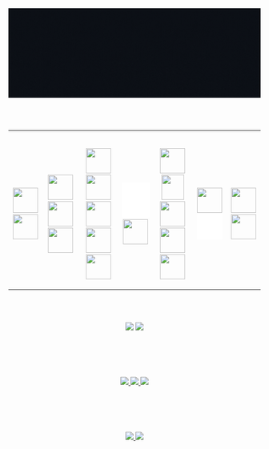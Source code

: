 <div align="center">
<img src="cover.gif" align="center" height="50%" width="100%" />
</div>
<br/>  


<br>
<br>
<table align="center">
    <tr>
        <th>
            <p align="center">
                <br>
                <a href="https://www.java.com/" title="Java"><img src="https://github.com/tomchen/stack-icons/blob/master/logos/java.svg" width="50px" height="50px"></a>
                <a href="https://developer.mozilla.org/en-US/docs/Web/JavaScript" title="JavaScript"><img src="https://github.com/tomchen/stack-icons/blob/master/logos/javascript.svg" width="50px" height="50px"></a>
                <br>
            </p>
        </th>
        <th>
            <p align="center">
                <br>
                <a href="https://www.mongodb.com/" title="MongoDB"><img src="https://github.com/get-icon/geticon/blob/master/icons/mongodb-icon.svg" width="50px" height="50px"></a>
                <a href="https://www.mysql.com/" title="MySQL"><img src="https://github.com/tomchen/stack-icons/blob/master/logos/mysql.svg" width="50px" height="50px"></a>
                <a href="https://www.postgresql.org/" title="PostgreSQL"><img src="https://github.com/tomchen/stack-icons/blob/master/logos/postgresql.svg" width="50px" height="50px"></a>
                <br>
            </p>
        </th>
        <th>
            <p align="center">
                <br>
                <a href="https://developer.mozilla.org/en-US/docs/Web/Guide/HTML/HTML5" title="HTML5"><img src="https://github.com/tomchen/stack-icons/blob/master/logos/html-5.svg" width="50px" height="50px"></a>
                <a href="https://developer.mozilla.org/en-US/docs/Web/CSS" title="CSS3"><img src="https://github.com/tomchen/stack-icons/blob/master/logos/css-3.svg" width="50px" height="50px"></a>
                <a href="https://getbootstrap.com/" title="Bootstrap 4"><img src="https://github.com/tomchen/stack-icons/blob/master/logos/bootstrap.svg" width="50px" height="50px"></a>
                <a href="https://mui.com/" title="MUI"><img src="https://github.com/get-icon/geticon/blob/master/icons/material-ui.svg" width="50px" height="50px"></a>
                <a href="https://reactjs.org/" title="React"><img src="https://github.com/tomchen/stack-icons/blob/master/logos/react.svg" width="50px" height="50px"></a>
                <br>
            </p>
        </th>
        <th>
            <p align="center">
                <br>
                <a href="https://expressjs.com" title="Express"><img src="https://github.com/kumar-tushar/kumar-tushar/blob/main/icons/express.svg" width="60px" height="70px" ></a>
               <a href="https://rubyonrails.org/" title="Rails"><img src="https://github.com/get-icon/geticon/blob/master/icons/rails.svg" width="50px" height="50px" ></a> 
                <br>
            </p>
        </th>
        <th>
            <p align="center">
                <br>
                <a href="https://nodejs.org/" title="Node.js"><img src="https://github.com/get-icon/geticon/blob/master/icons/nodejs-icon.svg" width="50px" height="50px"></a>
                <a href="https://www.npmjs.com/" title="npm"><img src="https://github.com/get-icon/geticon/blob/master/icons/npm.svg" width="45px" height="50px"></a>
                <a href="https://yarnpkg.com/" title="Yarn"><img src="https://github.com/get-icon/geticon/blob/master/icons/yarn.svg" width="50px" height="50px"></a>
                <a href="https://nodemon.io/" title="nodemon"><img src="https://github.com/get-icon/geticon/blob/master/icons/nodemon.svg" width="50px" height="50px"></a>
                <a href="https://www.postman.com/" title="Postman"> <img src="https://github.com/get-icon/geticon/blob/master/icons/postman.svg" width="50px" height="50px"></a>
                <br>
            </p>
        </th>
        <th>
            <p align="center">
                <br>
                <a href="https://git-scm.com/" title="Git"><img src="https://github.com/get-icon/geticon/blob/master/icons/git-icon.svg" width="50px" height="50px"></a>
                <a href="https://github.com/" title="GitHub"><img src="https://github.com/kumar-tushar/kumar-tushar/blob/main/icons/github.svg" width="50px" height="50px"></a>
                <br>
            </p>
        </th>
        <th>
            <p align="center">
                <br>
                <a href="https://www.heroku.com/" title="Heroku"><img src="https://github.com/get-icon/geticon/blob/master/icons/heroku-icon.svg" width="50px" height="50px"></a>
                <a href="https://firebase.google.com" title="Firebase"><img src="https://github.com/get-icon/geticon/blob/master/icons/firebase.svg" width="50px" height="50px"></a>
                <br>
            </p>
        </th>
    </tr>
</table>
<br/>


<br>
<br>
<div align="center">
   <a>
    <img src="https://github-readme-stats.vercel.app/api/top-langs/?username=kumar-tushar&langs_count=11&layout=compact&theme=tokyonight" height="195.5px"  />
  </a>
  <a>
    <img img src="https://github-readme-stats.vercel.app/api?username=kumar-tushar&show_icons=true&theme=tokyonight"/>
  </a>
</div>   
<br>


#
<br>
<br>
<div align="center">
  <a href="https://leetcode.com/kumar-tushar" target="_blank">
    <img src="https://img.shields.io/badge/LeetCode-000000?style=for-the-badge&logo=LeetCode&logoColor=#d16c06" />
  </a>
  <a href="https://www.codechef.com/users/coder_tkv" target="_blank">
    <img src="https://img.shields.io/badge/CodeChef-%23964B00.svg?style=for-the-badge&logo=CodeChef&logoColor=white" />
  </a>
  <a href="https://www.hackerrank.com/kumar_tushar" target="_blank">
    <img src="https://img.shields.io/badge/-Hackerrank-2EC866?style=for-the-badge&logo=HackerRank&logoColor=white" />
  </a>
</div>   
<br>


#
<br>
<br>
<div align="center">
<a href="https://in.linkedin.com/in/kumar-tushar" target="_blank">
<img src="https://img.shields.io/badge/linkedin-%230077B5.svg?&style=for-the-badge&logo=linkedin&logoColor=white" />
</a>
<a href="mailto:tushar.workplace@gmail.com" target="_blank">
<img src="https://img.shields.io/badge/Gmail-D14836?style=for-the-badge&logo=gmail&logoColor=white" />
</a>  
</div>   
<br>





